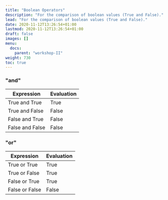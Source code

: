 ```yaml
---
title: "Boolean Operators"
description: "For the comparison of boolean values (True and False)."
lead: "For the comparison of boolean values (True and False)."
date: 2020-11-12T13:26:54+01:00
lastmod: 2020-11-12T13:26:54+01:00
draft: false
images: []
menu:
  docs:
    parent: "workshop-II"
weight: 730
toc: true
---
```


### "and"
| Expression      | Evaluation |
| --------------- | ---------- |
| True and True   | True  |
| True and False  | False |
| False and True  | False |
| False and False | False |

### "or"
| Expression     | Evaluation  |
| -------------- | ----------- |
| True or True   | True  |
| True or False  | True  |
| False or True  | True  |
| False or False | False |